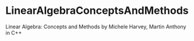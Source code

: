 # LinearAlgebraConceptsAndMethods
 Linear Algebra: Concepts and Methods by Michele Harvey, Martin Anthony in C++
